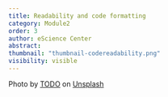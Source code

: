 ```yaml
---
title: Readability and code formatting
category: Module2
order: 3 
author: eScience Center
abstract: 
thumbnail: "thumbnail-codereadability.png"
visibility: visible
---
```



Photo by <a href="">TODO</a> on <a href="https://csharp-station.com/Tutorial/CSharp/Lesson19">Unsplash</a>
  
  
